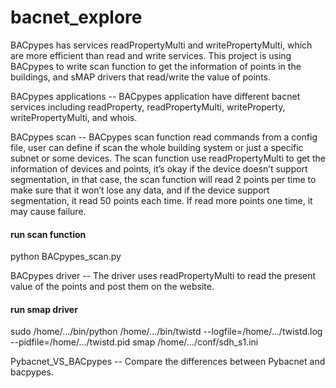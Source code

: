 # bacnet_explore

BACpypes has services readPropertyMulti and writePropertyMulti, which are more efficient than read and write services. This project is using BACpypes to write scan function to get the information of points in the buildings,  and sMAP drivers that read/write the value of points. 

BACpypes applications -- BACpypes application have different bacnet services including readProperty, readPropertyMulti, writeProperty, writePropertyMulti, and whois. 

BACpypes scan -- BACpypes scan function read commands from a config file, user can define if scan the whole building system or just a specific subnet or some devices. The scan function use readPropertyMulti to get the information of devices and points, it’s okay if the device doesn’t support segmentation, in that case, the scan function will read 2 points per time to make sure that it won’t lose any data, and if the device support segmentation, it read 50 points each time. If read more points one time, it may cause failure. 
#### run scan function ####
python BACpypes_scan.py

BACpypes driver -- The driver uses readPropertyMulti to read the present value of the points and post them on the website.
#### run smap driver ####
sudo /home/.../bin/python /home/.../bin/twistd --logfile=/home/.../twistd.log --pidfile=/home/.../twistd.pid smap /home/.../conf/sdh_s1.ini

Pybacnet_VS_BACpypes -- Compare the differences between Pybacnet and bacpypes.
